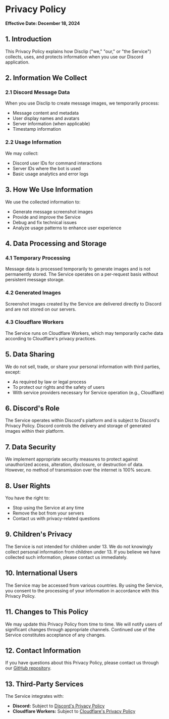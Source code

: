 # Privacy Policy

**Effective Date: December 18, 2024**

## 1. Introduction

This Privacy Policy explains how Disclip ("we," "our," or "the Service") collects, uses, and protects information when you use our Discord application.

## 2. Information We Collect

### 2.1 Discord Message Data

When you use Disclip to create message images, we temporarily process:

- Message content and metadata
- User display names and avatars
- Server information (when applicable)
- Timestamp information

### 2.2 Usage Information

We may collect:

- Discord user IDs for command interactions
- Server IDs where the bot is used
- Basic usage analytics and error logs

## 3. How We Use Information

We use the collected information to:

- Generate message screenshot images
- Provide and improve the Service
- Debug and fix technical issues
- Analyze usage patterns to enhance user experience

## 4. Data Processing and Storage

### 4.1 Temporary Processing

Message data is processed temporarily to generate images and is not permanently stored. The Service operates on a per-request basis without persistent message storage.

### 4.2 Generated Images

Screenshot images created by the Service are delivered directly to Discord and are not stored on our servers.

### 4.3 Cloudflare Workers

The Service runs on Cloudflare Workers, which may temporarily cache data according to Cloudflare's privacy practices.

## 5. Data Sharing

We do not sell, trade, or share your personal information with third parties, except:

- As required by law or legal process
- To protect our rights and the safety of users
- With service providers necessary for Service operation (e.g., Cloudflare)

## 6. Discord's Role

The Service operates within Discord's platform and is subject to Discord's Privacy Policy. Discord controls the delivery and storage of generated images within their platform.

## 7. Data Security

We implement appropriate security measures to protect against unauthorized access, alteration, disclosure, or destruction of data. However, no method of transmission over the internet is 100% secure.

## 8. User Rights

You have the right to:

- Stop using the Service at any time
- Remove the bot from your servers
- Contact us with privacy-related questions

## 9. Children's Privacy

The Service is not intended for children under 13. We do not knowingly collect personal information from children under 13. If you believe we have collected such information, please contact us immediately.

## 10. International Users

The Service may be accessed from various countries. By using the Service, you consent to the processing of your information in accordance with this Privacy Policy.

## 11. Changes to This Policy

We may update this Privacy Policy from time to time. We will notify users of significant changes through appropriate channels. Continued use of the Service constitutes acceptance of any changes.

## 12. Contact Information

If you have questions about this Privacy Policy, please contact us through our [GitHub repository](https://github.com/RyanLua/Disclip/issues).

## 13. Third-Party Services

The Service integrates with:

- **Discord:** Subject to [Discord's Privacy Policy](https://discord.com/privacy)
- **Cloudflare Workers:** Subject to [Cloudflare's Privacy Policy](https://www.cloudflare.com/privacy/)